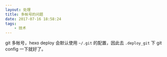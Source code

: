 ```yaml
---
layout: 处理
title: 多帐号的问题
date: 2017-07-16 18:58:24
tags:
    - 技术
---
```


git 多帐号，hexo deploy 会默认使用 `~/.git` 的配置，因此去 `.deploy_git` 下 git config 一下就好了。